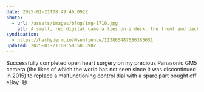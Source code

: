 ```yaml
---
date: 2025-01-21T08:49:46.092Z
photo:
  - url: /assets/images/blog/img-1710.jpg
    alt: A small, red digital camera lies on a desk, the front and back halves of its body split apart to reveal a mess of circuit boards and ribbon cables.
syndication:
  - https://hachyderm.io/@sentience/113865487686385651
updated: 2025-01-21T08:50:58.390Z
---
```


Successfully completed open heart surgery on my precious Panasonic GM5 camera (the likes of which the world has not seen since it was discontinued in 2015) to replace a malfunctioning control dial with a spare part bought off eBay. 😅
